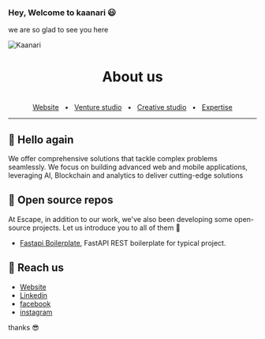 ### Hey, Welcome to kaanari 😃

we are so glad to see you here

![Kaanari](https://pbs.twimg.com/profile_banners/1483003278623453185/1643124849/1500x500)

<div align="center">
  <h1>About us</h1>
  <br />
  <a href="https://kaanari.com/">Website</a>
  <span>&nbsp;&nbsp;•&nbsp;&nbsp;</span>
   <a href="https://kaanari.com/ventures/">Venture studio</a>
  <span>&nbsp;&nbsp;•&nbsp;&nbsp;</span>
   <a href="https://kaanari.com/work/">Creative studio</a>
  <span>&nbsp;&nbsp;•&nbsp;&nbsp;</span>
   <a href="https://kaanari.com/expertise/">Expertise</a>
  <br />
  <hr />
</div>

## 👋 Hello again  

We offer comprehensive solutions that tackle complex problems seamlessly. We focus on building advanced web and mobile applications, leveraging AI, Blockchain and analytics to deliver cutting-edge solutions

## 🧙 Open source repos 
At Escape, in addition to our work, we've also been developing some open-source projects. Let us introduce you to all of them 🚀

- [Fastapi Boilerplate](https://github.com/kaanari-tech/fastapi-boilerplate), FastAPI REST boilerplate for typical project.

## 👋 Reach us

-   [Website](https://kaanari.com/)
-   [Linkedin](https://www.linkedin.com/company/kaanari/)
-   [facebook](https://www.facebook.com/kaanarigroup)
-   [instagram](https://www.instagram.com/kaanari.group/)

thanks 😎
